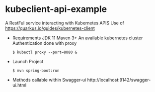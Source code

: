 # kubeclient-api-example
A RestFul service interacting with Kubernetes APIS
Use of https://quarkus.io/guides/kubernetes-client

- Requirements
JDK 11
Maven 3+
An available kubernetes cluster
Authentication done with proxy

  `$ kubectl proxy --port=8080 &` 

- Launch Project

  `$ mvn spring-boot:run` 

- Methods callable within Swagger-ui
http://localhost:9142/swagger-ui.html

